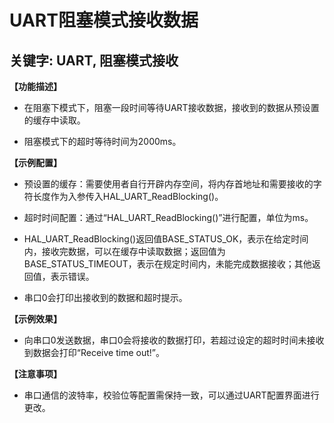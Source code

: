 # UART阻塞模式接收数据
## 关键字: UART, 阻塞模式接收

**【功能描述】**
+ 在阻塞下模式下，阻塞一段时间等待UART接收数据，接收到的数据从预设置的缓存中读取。

+ 阻塞模式下的超时等待时间为2000ms。

**【示例配置】**
+ 预设置的缓存：需要使用者自行开辟内存空间，将内存首地址和需要接收的字符长度作为入参传入HAL_UART_ReadBlocking()。

+ 超时时间配置：通过“HAL_UART_ReadBlocking()”进行配置，单位为ms。

+ HAL_UART_ReadBlocking()返回值BASE_STATUS_OK，表示在给定时间内，接收完数据，可以在缓存中读取数据；返回值为
BASE_STATUS_TIMEOUT，表示在规定时间内，未能完成数据接收；其他返回值，表示错误。

+ 串口0会打印出接收到的数据和超时提示。

**【示例效果】**
+ 向串口0发送数据，串口0会将接收的数据打印，若超过设定的超时时间未接收到数据会打印“Receive time out!”。

**【注意事项】**
+ 串口通信的波特率，校验位等配置需保持一致，可以通过UART配置界面进行更改。
